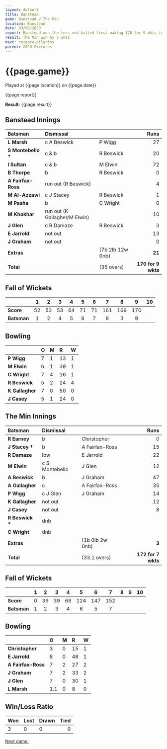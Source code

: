 ```yaml
---
layout: default
title: Banstead
game: Banstead v The Min
location: Banstead
date: 09/08/2020
report: Banstead won the toss and batted first making 170 for 9 wkts in 35 overs. The Min replied with 172 for 7 wkts
result: The Min won by 3 wkts
next: reigate-pilgrims
parent: 2020 Fixtures
---
```


# {{page.game}}

Played at {{page.location}} on {{page.date}}

{{page.report}}

**Result:** {{page.result}}

## Banstead Innings

| Batsman | Dismissal | | Runs |
|:---|:---|---|---:|
| **L Marsh** | c A Beswick | P Wigg | 27 | 
| **S Montebello &#8224;** | c & b | R Beswick | 20 | 
| **I Sultan** | c & b | M Elwin | 72 | 
| **B Thorpe** | b | R Beswick | 0 | 
| **A Fairfax-Ross** | run out (R Beswick) | | 4 | 
| **M Al-Azzawi** | c J Stacey | R Beswick | 1 | 
| **M Pasha** | b | C Wright | 0 | 
| **M Khokhar** | run out (K Gallagher/M Elwin) |  | 10 | 
| **J Glen** | c R Damaze | R Beswick | 3 | 
| **E Jarrold** | not out |  | 13 | 
| **J Graham** | not out | | 0 | 
| **Extras** | | (7b 2lb 12w 0nb) | **21** | 
| **Total** | | (35 overs) | **170 for 9 wkts** | 

## Fall of Wickets

| | 1 | 2 | 3 | 4 | 5 | 6 | 7 | 8 | 9 | 10 |
|---|:---:|:---:|:---:|:---:|:---:|:---:|:---:|:---:|:---:|:---:|
| **Score** | 52 | 53 | 53 | 64 | 71 | 71 | 161 | 169 | 170 |  |
| **Batsman** | 1 | 2 | 4 | 5 | 6 | 7 | 8 | 3 | 9 |  |

## Bowling

| | O | M | R | W |
|---|:---|:---|:---|:---|
| **P Wigg** | 7 | 1 | 13 | 1 | 
| **M Elwin** | 6 | 1 | 39 | 1 | 
| **C Wright** | 7 | 4 | 16 | 1 | 
| **R Beswick** | 5 | 2 | 24 | 4 |
| **K Gallagher** | 7 | 0 | 50 | 0 | 
| **J Casey** | 5 | 1 | 24 | 0 | 

## The Min Innings

| Batsman | Dismissal | | Runs |
|:---|:---|---|---:|
| **R Earney** | b | Christopher | 0 | 
| **J Stacey &#8224;** | b | A Fairfax-Ross | 15 | 
| **R Damaze** | lbw | E Jarrold | 22 | 
| **M Elwin** | c S Montebello | J Glen | 12 | 
| **A Beswick** | b  | J Graham | 47 | 
| **A Gallagher** | c | A Fairfax-Ross | 35 | 
| **P Wigg** | c J Glen | J Graham | 14 | 
| **K Gallagher** | not out |  | 12 | 
| **J Casey** | not out |  | 8 | 
| **R Beswick &#42;** | dnb |  |  | 
| **C Wright** | dnb |  |  | 
| **Extras** | | (1b 0lb 2w 0nb) | **3** | 
| **Total** | | (33.1 overs) | **172 for 7 wkts** | 

## Fall of Wickets

| | 1 | 2 | 3 | 4 | 5 | 6 | 7 | 8 | 9 | 10 |
|---|:---:|:---:|:---:|:---:|:---:|:---:|:---:|:---:|:---:|:---:|
| **Score** | 0 | 39 | 39 | 69 | 124 | 147 | 152 |  |  |  | 
| **Batsman** | 1 | 2 | 3 | 4 | 6 | 5 | 7 |  |  |  | 

## Bowling

| | O | M | R | W |
|---|:---|:---|:---|:---|
| **Christopher** | 3 | 0 | 15 | 1 | 
| **E Jarrold** | 8 | 0 | 48 | 1 | 
| **A Fairfax-Ross** | 7 | 2 | 27 | 2 | 
| **J Graham** | 7 | 2 | 33 | 2 | 
| **J Glen** | 7 | 0 | 30 | 1 |
| **L Marsh** | 1.1 | 0 | 8 | 0 |

## Win/Loss Ratio

| Won | Lost | Drawn | Tied |
|:---|:---|:---|---:|
| 3 | 0 | 0 | 0 |

[Next game:]({{page.next}})